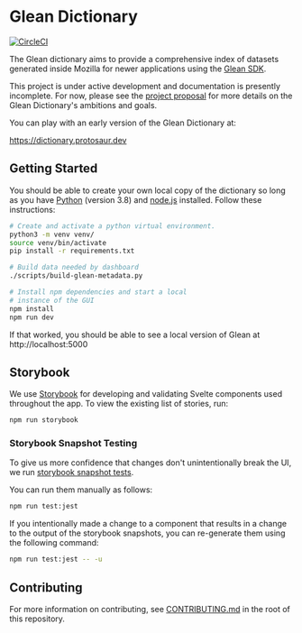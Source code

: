 # Glean Dictionary

[![CircleCI](https://circleci.com/gh/mozilla/glean-dictionary.svg?style=svg)](https://circleci.com/gh/mozilla/glean-dictionary)

The Glean dictionary aims to provide a comprehensive index of datasets generated
inside Mozilla for newer applications using the
[Glean SDK](https://mozilla.github.io/glean/book/index.html).

This project is under active development and documentation is presently
incomplete. For now, please see the
[project proposal](https://docs.google.com/document/d/1OkTWA3rsSJ0m5g9GDnxXVUMkJP-xJMQk_bDgDq-Z9xM/edit#heading=h.jwawftif1tt5)
for more details on the Glean Dictionary's ambitions and goals.

You can play with an early version of the Glean Dictionary at:

https://dictionary.protosaur.dev

## Getting Started

You should be able to create your own local copy of the dictionary so long as
you have [Python](https://www.python.org/) (version 3.8) and
[node.js](https://nodejs.org/) installed. Follow these instructions:

```bash
# Create and activate a python virtual environment.
python3 -m venv venv/
source venv/bin/activate
pip install -r requirements.txt

# Build data needed by dashboard
./scripts/build-glean-metadata.py

# Install npm dependencies and start a local
# instance of the GUI
npm install
npm run dev
```

If that worked, you should be able to see a local version of Glean at
http://localhost:5000

## Storybook

We use [Storybook](https://storybook.js.org/) for developing and validating
Svelte components used throughout the app. To view the existing list of stories,
run:

```bash
npm run storybook
```

### Storybook Snapshot Testing

To give us more confidence that changes don't unintentionally break the UI, we
run
[storybook snapshot tests](https://storybook.js.org/docs/react/workflows/snapshot-testing).

You can run them manually as follows:

```bash
npm run test:jest
```

If you intentionally made a change to a component that results in a change to
the output of the storybook snapshots, you can re-generate them using the
following command:

```bash
npm run test:jest -- -u
```

## Contributing

For more information on contributing, see [CONTRIBUTING.md](./CONTRIBUTING.md)
in the root of this repository.
